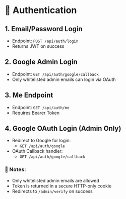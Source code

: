 # 🔐 Authentication

## 1. Email/Password Login
- Endpoint: `POST /api/auth/login`
- Returns JWT on success

## 2. Google Admin Login
- Endpoint: `GET /api/auth/google/callback`
- Only whitelisted admin emails can login via OAuth

## 3. Me Endpoint
- Endpoint: `GET /api/auth/me`
- Requires Bearer Token

## 4. Google OAuth Login (Admin Only)

- Redirect to Google for login:
  - `GET /api/auth/google`
- OAuth Callback handler:
  - `GET /api/auth/google/callback`

### 🔐 Notes:
- Only whitelisted admin emails are allowed
- Token is returned in a secure HTTP-only cookie
- Redirects to `/admin/verify` on success